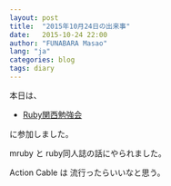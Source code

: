 ```yaml
---
layout: post
title:  "2015年10月24日の出来事"
date:   2015-10-24 22:00
author: "FUNABARA Masao"
lang: "ja"
categories: blog
tags: diary
---
```


本日は、

* [Ruby関西勉強会](https://rubykansai.doorkeeper.jp/events/30429)

に参加しました。

mruby と ruby同人誌の話にやられました。

Action Cable は 流行ったらいいなと思う。



